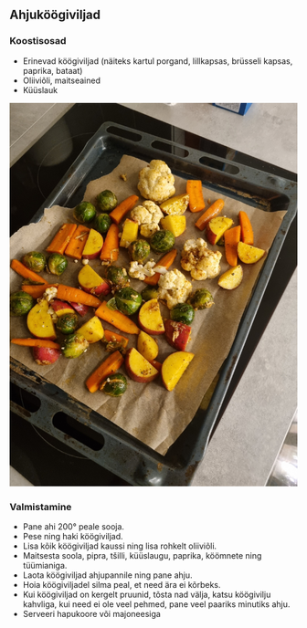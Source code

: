 ## Ahjuköögiviljad

### Koostisosad
- Erinevad köögiviljad (näiteks kartul  porgand, lillkapsas, brüsseli kapsas, paprika, bataat)
- Oliiviõli, maitseained
- Küüslauk

![Alt text](pildid/Ahjuk%C3%B6%C3%B6giviljad.jpg)

### Valmistamine
- Pane ahi 200° peale sooja.
- Pese ning haki köögiviljad.
- Lisa kõik köögiviljad kaussi ning lisa rohkelt oliiviõli.
- Maitsesta soola, pipra, tšilli, küüslaugu, paprika, köömnete ning tüümianiga. 
- Laota köögiviljad ahjupannile ning pane ahju.
- Hoia köögiviljadel silma peal, et need ära ei kõrbeks.
- Kui köögiviljad on kergelt pruunid, tõsta nad välja, katsu köögivilju kahvliga, kui need ei ole veel pehmed, pane veel paariks minutiks ahju.
- Serveeri hapukoore või majoneesiga

